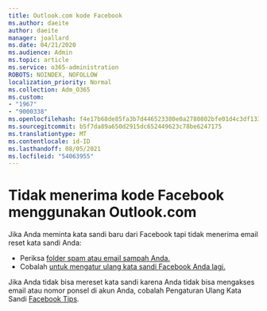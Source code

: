 ```yaml
---
title: Outlook.com kode Facebook
ms.author: daeite
author: daeite
manager: joallard
ms.date: 04/21/2020
ms.audience: Admin
ms.topic: article
ms.service: o365-administration
ROBOTS: NOINDEX, NOFOLLOW
localization_priority: Normal
ms.collection: Adm_O365
ms.custom:
- "1967"
- "9000338"
ms.openlocfilehash: f4e17b68de85fa3b7d446523380e0a2780802bfe01d4c3df133f4b7231a0d16c
ms.sourcegitcommit: b5f7da89a650d2915dc652449623c78be6247175
ms.translationtype: MT
ms.contentlocale: id-ID
ms.lasthandoff: 08/05/2021
ms.locfileid: "54063955"
---
```

# <a name="not-receiving-facebook-codes-using-outlookcom"></a>Tidak menerima kode Facebook menggunakan Outlook.com

Jika Anda meminta kata sandi baru dari Facebook tapi tidak menerima email reset kata sandi Anda:

- Periksa [folder spam atau email sampah Anda.](https://outlook.live.com/mail/junkemail)
- Cobalah [untuk mengatur ulang kata sandi Facebook Anda lagi.](https://aka.ms/facebook-password-reset)

Jika Anda tidak bisa mereset kata sandi karena Anda tidak bisa mengakses email atau nomor ponsel di akun Anda, cobalah Pengaturan Ulang Kata Sandi [Facebook Tips](https://aka.ms/facebook-password-help).
